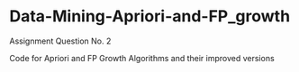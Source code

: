 # Data-Mining-Apriori-and-FP_growth


Assignment Question No. 2 

Code for Apriori and FP Growth Algorithms and their improved versions
